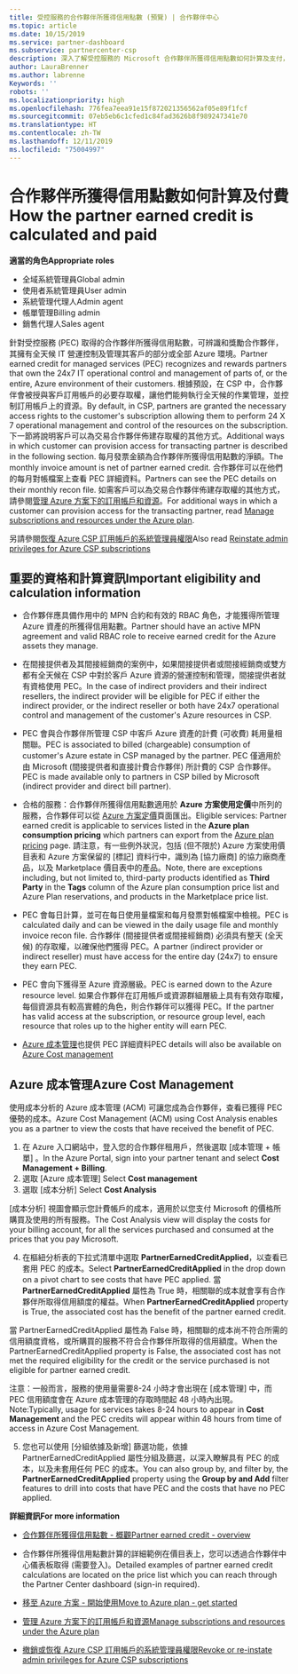 ```yaml
---
title: 受控服務的合作夥伴所獲得信用點數 (預覽) | 合作夥伴中心
ms.topic: article
ms.date: 10/15/2019
ms.service: partner-dashboard
ms.subservice: partnercenter-csp
description: 深入了解受控服務的 Microsoft 合作夥伴所獲得信用點數如何計算及支付，以及如何確保您符合資格。
author: LauraBrenner
ms.author: labrenne
Keywords: ''
robots: ''
ms.localizationpriority: high
ms.openlocfilehash: 776fea7eea91e15f872021356562af05e89f1fcf
ms.sourcegitcommit: 07eb5eb6c1cfed1c84fad3626b8f989247341e70
ms.translationtype: HT
ms.contentlocale: zh-TW
ms.lasthandoff: 12/11/2019
ms.locfileid: "75004997"
---
```

# <a name="how-the-partner-earned-credit-is-calculated-and-paid"></a><span data-ttu-id="64665-103">合作夥伴所獲得信用點數如何計算及付費</span><span class="sxs-lookup"><span data-stu-id="64665-103">How the partner earned credit is calculated and paid</span></span>

<span data-ttu-id="64665-104">**適當的角色**</span><span class="sxs-lookup"><span data-stu-id="64665-104">**Appropriate roles**</span></span>
-   <span data-ttu-id="64665-105">全域系統管理員</span><span class="sxs-lookup"><span data-stu-id="64665-105">Global admin</span></span>
-   <span data-ttu-id="64665-106">使用者系統管理員</span><span class="sxs-lookup"><span data-stu-id="64665-106">User admin</span></span>
-   <span data-ttu-id="64665-107">系統管理代理人</span><span class="sxs-lookup"><span data-stu-id="64665-107">Admin agent</span></span>
-   <span data-ttu-id="64665-108">帳單管理</span><span class="sxs-lookup"><span data-stu-id="64665-108">Billing admin</span></span>
-   <span data-ttu-id="64665-109">銷售代理人</span><span class="sxs-lookup"><span data-stu-id="64665-109">Sales agent</span></span>

<span data-ttu-id="64665-110">針對受控服務 (PEC) 取得的合作夥伴所獲得信用點數，可辨識和獎勵合作夥伴，其擁有全天候 IT 營運控制及管理其客戶的部分或全部 Azure 環境。</span><span class="sxs-lookup"><span data-stu-id="64665-110">Partner earned credit for managed services (PEC) recognizes and rewards partners that own the 24x7 IT operational control and management of parts of, or the entire, Azure environment of their customers.</span></span> <span data-ttu-id="64665-111">根據預設，在 CSP 中，合作夥伴會被授與客戶訂用帳戶的必要存取權，讓他們能夠執行全天候的作業管理，並控制訂用帳戶上的資源。</span><span class="sxs-lookup"><span data-stu-id="64665-111">By default, in CSP, partners are granted the necessary access rights to the customer's subscription allowing them to perform 24 X 7 operational management and control of the resources on the subscription.</span></span> <span data-ttu-id="64665-112">下一節將說明客戶可以為交易合作夥伴佈建存取權的其他方式。</span><span class="sxs-lookup"><span data-stu-id="64665-112">Additional ways in which customer can provision access for transacting partner is described in the following section.</span></span> <span data-ttu-id="64665-113">每月發票金額為合作夥伴所獲得信用點數的淨額。</span><span class="sxs-lookup"><span data-stu-id="64665-113">The monthly invoice amount is net of partner earned credit.</span></span> <span data-ttu-id="64665-114">合作夥伴可以在他們的每月對帳檔案上查看 PEC 詳細資料。</span><span class="sxs-lookup"><span data-stu-id="64665-114">Partners can see the PEC details on their monthly recon file.</span></span> <span data-ttu-id="64665-115">如需客戶可以為交易合作夥伴佈建存取權的其他方式，請參閱[管理 Azure 方案下的訂用帳戶和資源](azure-plan-manage.md)。</span><span class="sxs-lookup"><span data-stu-id="64665-115">For additional ways in which a customer can provision access for the transacting partner, read [Manage subscriptions and resources under the Azure plan](azure-plan-manage.md).</span></span>

<span data-ttu-id="64665-116">另請參閱[恢復 Azure CSP 訂用帳戶的系統管理員權限](revoke-reinstate-csp.md)</span><span class="sxs-lookup"><span data-stu-id="64665-116">Also read [Reinstate admin privileges for Azure CSP subscriptions](revoke-reinstate-csp.md)</span></span>

## <a name="important-eligibility-and-calculation-information"></a><span data-ttu-id="64665-117">重要的資格和計算資訊</span><span class="sxs-lookup"><span data-stu-id="64665-117">Important eligibility and calculation information</span></span>

- <span data-ttu-id="64665-118">合作夥伴應具備作用中的 MPN 合約和有效的 RBAC 角色，才能獲得所管理 Azure 資產的所獲得信用點數。</span><span class="sxs-lookup"><span data-stu-id="64665-118">Partner should have an active MPN agreement and valid RBAC role to receive earned credit for the Azure assets they manage.</span></span> 

- <span data-ttu-id="64665-119">在間接提供者及其間接經銷商的案例中，如果間接提供者或間接經銷商或雙方都有全天候在 CSP 中對於客戶 Azure 資源的營運控制和管理，間接提供者就有資格使用 PEC。</span><span class="sxs-lookup"><span data-stu-id="64665-119">In the case of indirect providers and their indirect resellers, the indirect provider will be eligible for PEC if either the indirect provider, or the indirect reseller or both have 24x7 operational control and management of the customer's Azure resources in CSP.</span></span>

- <span data-ttu-id="64665-120">PEC 會與合作夥伴所管理 CSP 中客戶 Azure 資產的計費 (可收費) 耗用量相關聯。</span><span class="sxs-lookup"><span data-stu-id="64665-120">PEC is associated to billed (chargeable) consumption of customer's Azure estate in CSP managed by the partner.</span></span> <span data-ttu-id="64665-121">PEC 僅適用於由 Microsoft (間接提供者和直接計費合作夥伴) 所計費的 CSP 合作夥伴。</span><span class="sxs-lookup"><span data-stu-id="64665-121">PEC is made available only to partners in CSP billed by Microsoft (indirect provider and direct bill partner).</span></span> 

- <span data-ttu-id="64665-122">合格的服務：合作夥伴所獲得信用點數適用於 **Azure 方案使用定價**中所列的服務，合作夥伴可以從 [Azure 方案定價](https://partner.microsoft.com/commerce/sales)頁面匯出。</span><span class="sxs-lookup"><span data-stu-id="64665-122">Eligible services: Partner earned credit is applicable to services listed in the **Azure plan consumption pricing** which partners can export from the [Azure plan pricing](https://partner.microsoft.com/commerce/sales) page.</span></span> <span data-ttu-id="64665-123">請注意，有一些例外狀況，包括 (但不限於) Azure 方案使用價目表和 Azure 方案保留的 [標記]  資料行中，識別為 [協力廠商]  的協力廠商產品，以及 Marketplace 價目表中的產品。</span><span class="sxs-lookup"><span data-stu-id="64665-123">Note, there are exceptions including, but not limited to, third-party products identified as **Third Party** in  the **Tags** column of the Azure plan consumption price list and Azure Plan reservations, and products in the Marketplace price list.</span></span>

- <span data-ttu-id="64665-124">PEC 會每日計算，並可在每日使用量檔案和每月發票對帳檔案中檢視。</span><span class="sxs-lookup"><span data-stu-id="64665-124">PEC is calculated daily and can be viewed in the daily usage file and monthly invoice recon file.</span></span> <span data-ttu-id="64665-125">合作夥伴 (間接提供者或間接經銷商) 必須具有整天 (全天候) 的存取權，以確保他們獲得 PEC。</span><span class="sxs-lookup"><span data-stu-id="64665-125">A partner (indirect provider or indirect reseller) must have access for the entire day (24x7) to ensure they earn PEC.</span></span>  

- <span data-ttu-id="64665-126">PEC 會向下獲得至 Azure 資源層級。</span><span class="sxs-lookup"><span data-stu-id="64665-126">PEC is earned down to the Azure resource level.</span></span> <span data-ttu-id="64665-127">如果合作夥伴在訂用帳戶或資源群組層級上具有有效存取權，每個資源具有較高實體的角色，則合作夥伴可以獲得 PEC。</span><span class="sxs-lookup"><span data-stu-id="64665-127">If the partner has valid access at the subscription, or resource group level, each resource that roles up to the higher entity will earn PEC.</span></span>  

- <span data-ttu-id="64665-128">[Azure 成本管理](https://go.microsoft.com/fwlink/?linkid=2106482)也提供 PEC 詳細資料</span><span class="sxs-lookup"><span data-stu-id="64665-128">PEC details will also be available on [Azure Cost management](https://go.microsoft.com/fwlink/?linkid=2106482)</span></span>

## <a name="azure-cost-management"></a><span data-ttu-id="64665-129">Azure 成本管理</span><span class="sxs-lookup"><span data-stu-id="64665-129">Azure Cost Management</span></span>

 <span data-ttu-id="64665-130">使用成本分析的 Azure 成本管理 (ACM) 可讓您成為合作夥伴，查看已獲得 PEC 優勢的成本。</span><span class="sxs-lookup"><span data-stu-id="64665-130">Azure Cost Management (ACM) using Cost Analysis enables you as a partner to view the costs that have received the benefit of PEC.</span></span>  

1. <span data-ttu-id="64665-131">在 Azure 入口網站中，登入您的合作夥伴租用戶，然後選取 [成本管理 + 帳單]  。</span><span class="sxs-lookup"><span data-stu-id="64665-131">In the Azure Portal, sign into your partner tenant and select **Cost Management + Billing**.</span></span>
2.  <span data-ttu-id="64665-132">選取 [Azure 成本管理] </span><span class="sxs-lookup"><span data-stu-id="64665-132">Select **Cost management**</span></span>
3.  <span data-ttu-id="64665-133">選取 [成本分析] </span><span class="sxs-lookup"><span data-stu-id="64665-133">Select **Cost Analysis**</span></span>

<span data-ttu-id="64665-134">[成本分析] 視圖會顯示您計費帳戶的成本，適用於以您支付 Microsoft 的價格所購買及使用的所有服務。</span><span class="sxs-lookup"><span data-stu-id="64665-134">The Cost Analysis view will display the costs for your billing account, for all the services purchased and consumed at the prices that you pay Microsoft.</span></span>

4.  <span data-ttu-id="64665-135">在樞紐分析表的下拉式清單中選取 **PartnerEarnedCreditApplied**，以查看已套用 PEC 的成本。</span><span class="sxs-lookup"><span data-stu-id="64665-135">Select **PartnerEarnedCreditApplied** in the drop down on a pivot chart to see costs that have PEC applied.</span></span> <span data-ttu-id="64665-136">當 **PartnerEarnedCreditApplied** 屬性為 True 時，相關聯的成本就會享有合作夥伴所取得信用額度的權益。</span><span class="sxs-lookup"><span data-stu-id="64665-136">When **PartnerEarnedCreditApplied** property is True, the associated cost has the benefit of the partner earned credit.</span></span> 

<span data-ttu-id="64665-137">當 PartnerEarnedCreditApplied 屬性為 False 時，相關聯的成本尚不符合所需的信用額度資格，或所購買的服務不符合合作夥伴所取得的信用額度。</span><span class="sxs-lookup"><span data-stu-id="64665-137">When the PartnerEarnedCreditApplied property is False, the associated cost has not met the required eligibility for the credit or the service purchased is not eligible for partner earned credit.</span></span>

<span data-ttu-id="64665-138">注意：一般而言，服務的使用量需要8-24 小時才會出現在 [成本管理]  中，而 PEC 信用額度會在 Azure 成本管理的存取時間起 48 小時內出現。</span><span class="sxs-lookup"><span data-stu-id="64665-138">Note:Typically, usage for services takes 8-24 hours to appear in **Cost Management** and the PEC credits will appear within 48 hours from time of access in Azure Cost Management.</span></span>

5. <span data-ttu-id="64665-139">您也可以使用 [分組依據及新增]  篩選功能，依據 PartnerEarnedCreditApplied  屬性分組及篩選，以深入瞭解具有 PEC 的成本，以及未套用任何 PEC 的成本。</span><span class="sxs-lookup"><span data-stu-id="64665-139">You can also group by, and filter by, the **PartnerEarnedCreditApplied** property using the **Group by and Add** filter features to drill into costs that have PEC and the costs that have no PEC applied.</span></span>

 <span data-ttu-id="64665-140">**詳細資訊**</span><span class="sxs-lookup"><span data-stu-id="64665-140">**For more information**</span></span>

- [<span data-ttu-id="64665-141">合作夥伴所獲得信用點數 - 概觀</span><span class="sxs-lookup"><span data-stu-id="64665-141">Partner earned credit - overview</span></span>](partner-earned-credit.md)

- <span data-ttu-id="64665-142">合作夥伴所獲得信用點數計算的詳細範例在價目表上，您可以透過合作夥伴中心儀表板取得 (需要登入)。</span><span class="sxs-lookup"><span data-stu-id="64665-142">Detailed examples of partner earned credit calculations are located on the price list which you can reach through the Partner Center dashboard (sign-in required).</span></span>

- [<span data-ttu-id="64665-143">移至 Azure 方案 - 開始使用</span><span class="sxs-lookup"><span data-stu-id="64665-143">Move to Azure plan - get started</span></span>](azure-plan-get-started.md)

- [<span data-ttu-id="64665-144">管理 Azure 方案下的訂用帳戶和資源</span><span class="sxs-lookup"><span data-stu-id="64665-144">Manage subscriptions and resources under the Azure plan</span></span>](azure-plan-manage.md)

- [<span data-ttu-id="64665-145">撤銷或恢復 Azure CSP 訂用帳戶的系統管理員權限</span><span class="sxs-lookup"><span data-stu-id="64665-145">Revoke or re-instate admin privileges for Azure CSP subscriptions  </span></span>](revoke-reinstate-csp.md)

